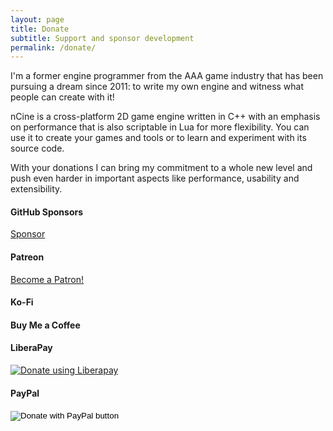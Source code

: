 ```yaml
---
layout: page
title: Donate
subtitle: Support and sponsor development
permalink: /donate/
---
```


I'm a former engine programmer from the AAA game industry that has been pursuing a dream since 2011: to write my own engine and witness what people can create with it!

nCine is a cross-platform 2D game engine written in C++ with an emphasis on performance that is also scriptable in Lua for more flexibility.
You can use it to create your games and tools or to learn and experiment with its source code.

With your donations I can bring my commitment to a whole new level and push even harder in important aspects like performance, usability and extensibility.

#### GitHub Sponsors
<a class="github-button" href="https://github.com/sponsors/encelo" data-icon="octicon-heart" data-size="large" aria-label="Sponsor @encelo on GitHub">Sponsor</a>
<script async defer src="https://buttons.github.io/buttons.js"></script>

#### Patreon
<a href="https://www.patreon.com/bePatron?u=7042981" data-patreon-widget-type="become-patron-button">Become a Patron!</a><script async src="https://c6.patreon.com/becomePatronButton.bundle.js"></script>

#### Ko-Fi
<script type='text/javascript' src='https://ko-fi.com/widgets/widget_2.js'></script><script type='text/javascript'>kofiwidget2.init('Support Me on Ko-fi', '#29abe0', 'R6R3167R8');kofiwidget2.draw();</script>

#### Buy Me a Coffee
<script type="text/javascript" src="https://cdnjs.buymeacoffee.com/1.0.0/button.prod.min.js" data-name="bmc-button" data-slug="encelo" data-color="#79D6B5" data-emoji=""  data-font="Cookie" data-text="Buy me a coffee" data-outline-color="#000000" data-font-color="#ffffff" data-coffee-color="#FFDD00" ></script>

#### LiberaPay
<script src="https://liberapay.com/encelo/widgets/button.js"></script>
<noscript><a href="https://liberapay.com/encelo/donate"><img alt="Donate using Liberapay" src="https://liberapay.com/assets/widgets/donate.svg"></a></noscript>

#### PayPal
<form action="https://www.paypal.com/cgi-bin/webscr" method="post" target="_top">
<input type="hidden" name="cmd" value="_s-xclick" />
<input type="hidden" name="hosted_button_id" value="5Y9V7492ZNMAC" />
<input type="image" src="https://www.paypalobjects.com/en_US/ES/i/btn/btn_donateCC_LG.gif" border="0" name="submit" title="PayPal - The safer, easier way to pay online!" alt="Donate with PayPal button" />
<img alt="" border="0" src="https://www.paypal.com/en_ES/i/scr/pixel.gif" width="1" height="1" />
</form>

